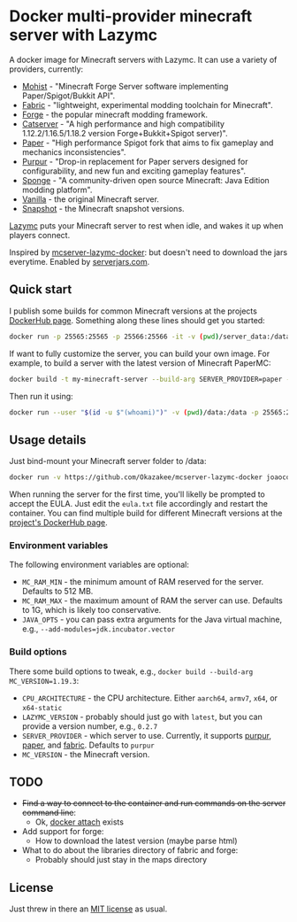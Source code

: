 # Docker multi-provider minecraft server with Lazymc

A docker image for Minecraft servers with Lazymc. It can use a variety of
providers, currently:

- [Mohist](https://mohistmc.com/) - "Minecraft Forge Server software implementing Paper/Spigot/Bukkit API".
- [Fabric](https://fabricmc.net/) - "lightweight, experimental modding toolchain for Minecraft".
- [Forge](https://files.minecraftforge.net/net/minecraftforge/forge/) - the popular minecraft modding framework.
- [Catserver](https://catmc.org/) - "A high performance and high compatibility 1.12.2/1.16.5/1.18.2 version Forge+Bukkit+Spigot server)".
- [Paper](https://github.com/PaperMC/Paper) - "High performance Spigot fork
  that aims to fix gameplay and mechanics inconsistencies".
- [Purpur](https://github.com/PurpurMC/Purpur) - "Drop-in replacement for
  Paper servers designed for configurability, and new fun and exciting gameplay
  features".
- [Sponge](https://spongepowered.org/) - "A community-driven open source Minecraft: Java Edition modding platform".
- [Vanilla](https://www.minecraft.net/) - the original Minecraft server.
- [Snapshot](https://www.minecraft.net/) - the Minecraft snapshot versions.

[Lazymc](https://github.com/timvisee/lazymc) puts your Minecraft server to rest
when idle, and wakes it up when players connect.

Inspired by
[mcserver-lazymc-docker](https://github.com/Okazakee/mcserver-lazymc-docker): but doesn't need to download the jars everytime.
Enabled by [serverjars.com](https://serverjars.com).

## Quick start

I publish some builds for common Minecraft versions at the projects
[DockerHub page](https://hub.docker.com/repository/docker/joaocostaifg/multiprovider-lazymc/general).
Something along these lines should get you started:

```sh
docker run -p 25565:25565 -p 25566:25566 -it -v (pwd)/server_data:/data joaocostaifg/multiprovider-lazymc:1.19.3-lazymc0.2.7x64-purpur
```

If want to fully customize the server, you can build your own image. For
example, to build a server with the latest version of Minecraft PaperMC:

```sh
docker build -t my-minecraft-server --build-arg SERVER_PROVIDER=paper --build-arg MC_VERSION=latest .
```

Then run it using:

```sh
docker run --user "$(id -u $"(whoami)")" -v (pwd)/data:/data -p 25565:25565 -it my-minecraft-server
```

## Usage details

Just bind-mount your Minecraft server folder to /data:

```sh
docker run -v https://github.com/Okazakee/mcserver-lazymc-docker joaocostaifg/multiprovider-lazymc:1.19.3-lazymc0.2.7x64-purpur
```

When running the server for the first time, you'll likelly be prompted to accept
the EULA. Just edit the `eula.txt` file accordingly and restart the container.
You can find multiple build for different Minecraft versions at the
[project's DockerHub page](https://hub.docker.com/repository/docker/joaocostaifg/multiprovider-lazymc/general).

### Environment variables

The following environment variables are optional:

- `MC_RAM_MIN` - the minimum amount of RAM reserved for the server. Defaults to
  512 MB.
- `MC_RAM_MAX` - the maximum amount of RAM the server can use. Defaults to 1G,
  which is likely too conservative.
- `JAVA_OPTS` - you can pass extra arguments for the Java virtual machine, e.g.,
  `--add-modules=jdk.incubator.vector`

### Build options

There some build options to tweak, e.g.,
`docker build --build-arg MC_VERSION=1.19.3`:

- `CPU_ARCHITECTURE` - the CPU architecture. Either `aarch64`, `armv7`, `x64`,
  or `x64-static`
- `LAZYMC_VERSION` - probably should just go with `latest`, but you can provide
  a version number, e.g., `0.2.7`
- `SERVER_PROVIDER` - which server to use. Currently, it supports
  [purpur](https://github.com/PurpurMC/Purpur),
  [paper](https://github.com/PaperMC/Paper), and
  [fabric](https://fabricmc.net/). Defaults to `purpur`
- `MC_VERSION` - the Minecraft version.

## TODO

- ~~Find a way to connect to the container and run commands on the server
  command line~~:
  - Ok,
    [docker attach](https://docs.docker.com/engine/reference/commandline/attach/)
    exists
- Add support for forge:
  - How to download the latest version (maybe parse html)
- What to do about the libraries directory of fabric and forge:
  - Probably should just stay in the maps directory

## License

Just threw in there an [MIT license](./LICENSE) as usual.
